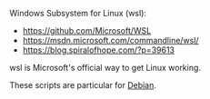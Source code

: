 Windows Subsystem for Linux (wsl):

  - https://github.com/Microsoft/WSL
  - https://msdn.microsoft.com/commandline/wsl/
  - https://blog.spiralofhope.com/?p=39613

wsl is Microsoft's official way to get Linux working.

These scripts are particular for [Debian](https://www.microsoft.com/en-ca/p/__/9msvkqc78pk6).
